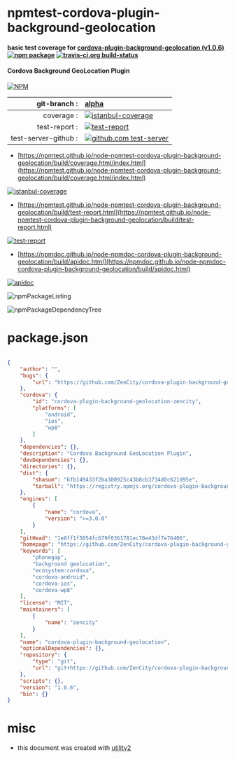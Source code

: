 # npmtest-cordova-plugin-background-geolocation

#### basic test coverage for  [cordova-plugin-background-geolocation (v1.0.6)](https://github.com/ZenCity/cordova-plugin-background-geolocation#readme)  [![npm package](https://img.shields.io/npm/v/npmtest-cordova-plugin-background-geolocation.svg?style=flat-square)](https://www.npmjs.org/package/npmtest-cordova-plugin-background-geolocation) [![travis-ci.org build-status](https://api.travis-ci.org/npmtest/node-npmtest-cordova-plugin-background-geolocation.svg)](https://travis-ci.org/npmtest/node-npmtest-cordova-plugin-background-geolocation)

#### Cordova Background GeoLocation Plugin

[![NPM](https://nodei.co/npm/cordova-plugin-background-geolocation.png?downloads=true&downloadRank=true&stars=true)](https://www.npmjs.com/package/cordova-plugin-background-geolocation)

| git-branch : | [alpha](https://github.com/npmtest/node-npmtest-cordova-plugin-background-geolocation/tree/alpha)|
|--:|:--|
| coverage : | [![istanbul-coverage](https://npmtest.github.io/node-npmtest-cordova-plugin-background-geolocation/build/coverage.badge.svg)](https://npmtest.github.io/node-npmtest-cordova-plugin-background-geolocation/build/coverage.html/index.html)|
| test-report : | [![test-report](https://npmtest.github.io/node-npmtest-cordova-plugin-background-geolocation/build/test-report.badge.svg)](https://npmtest.github.io/node-npmtest-cordova-plugin-background-geolocation/build/test-report.html)|
| test-server-github : | [![github.com test-server](https://npmtest.github.io/node-npmtest-cordova-plugin-background-geolocation/GitHub-Mark-32px.png)](https://npmtest.github.io/node-npmtest-cordova-plugin-background-geolocation/build/app/index.html) | | build-artifacts : | [![build-artifacts](https://npmtest.github.io/node-npmtest-cordova-plugin-background-geolocation/glyphicons_144_folder_open.png)](https://github.com/npmtest/node-npmtest-cordova-plugin-background-geolocation/tree/gh-pages/build)|

- [https://npmtest.github.io/node-npmtest-cordova-plugin-background-geolocation/build/coverage.html/index.html](https://npmtest.github.io/node-npmtest-cordova-plugin-background-geolocation/build/coverage.html/index.html)

[![istanbul-coverage](https://npmtest.github.io/node-npmtest-cordova-plugin-background-geolocation/build/screenCapture.buildCi.browser.%252Ftmp%252Fbuild%252Fcoverage.lib.html.png)](https://npmtest.github.io/node-npmtest-cordova-plugin-background-geolocation/build/coverage.html/index.html)

- [https://npmtest.github.io/node-npmtest-cordova-plugin-background-geolocation/build/test-report.html](https://npmtest.github.io/node-npmtest-cordova-plugin-background-geolocation/build/test-report.html)

[![test-report](https://npmtest.github.io/node-npmtest-cordova-plugin-background-geolocation/build/screenCapture.buildCi.browser.%252Ftmp%252Fbuild%252Ftest-report.html.png)](https://npmtest.github.io/node-npmtest-cordova-plugin-background-geolocation/build/test-report.html)

- [https://npmdoc.github.io/node-npmdoc-cordova-plugin-background-geolocation/build/apidoc.html](https://npmdoc.github.io/node-npmdoc-cordova-plugin-background-geolocation/build/apidoc.html)

[![apidoc](https://npmdoc.github.io/node-npmdoc-cordova-plugin-background-geolocation/build/screenCapture.buildCi.browser.%252Ftmp%252Fbuild%252Fapidoc.html.png)](https://npmdoc.github.io/node-npmdoc-cordova-plugin-background-geolocation/build/apidoc.html)

![npmPackageListing](https://npmtest.github.io/node-npmtest-cordova-plugin-background-geolocation/build/screenCapture.npmPackageListing.svg)

![npmPackageDependencyTree](https://npmtest.github.io/node-npmtest-cordova-plugin-background-geolocation/build/screenCapture.npmPackageDependencyTree.svg)



# package.json

```json

{
    "author": "",
    "bugs": {
        "url": "https://github.com/ZenCity/cordova-plugin-background-geolocation/issues"
    },
    "cordova": {
        "id": "cordova-plugin-background-geolocation-zencity",
        "platforms": [
            "android",
            "ios",
            "wp8"
        ]
    },
    "dependencies": {},
    "description": "Cordova Background GeoLocation Plugin",
    "devDependencies": {},
    "directories": {},
    "dist": {
        "shasum": "6fb149433f2ba300925c43b8cb3734d0c621d95e",
        "tarball": "https://registry.npmjs.org/cordova-plugin-background-geolocation/-/cordova-plugin-background-geolocation-1.0.6.tgz"
    },
    "engines": [
        {
            "name": "cordova",
            "version": ">=3.0.0"
        }
    ],
    "gitHead": "1e8ff1f5054fc679f0361781ec70e43df7e76406",
    "homepage": "https://github.com/ZenCity/cordova-plugin-background-geolocation#readme",
    "keywords": [
        "phonegap",
        "background geolocation",
        "ecosystem:cordova",
        "cordova-android",
        "cordova-ios",
        "cordova-wp8"
    ],
    "license": "MIT",
    "maintainers": [
        {
            "name": "zencity"
        }
    ],
    "name": "cordova-plugin-background-geolocation",
    "optionalDependencies": {},
    "repository": {
        "type": "git",
        "url": "git+https://github.com/ZenCity/cordova-plugin-background-geolocation.git"
    },
    "scripts": {},
    "version": "1.0.6",
    "bin": {}
}
```



# misc
- this document was created with [utility2](https://github.com/kaizhu256/node-utility2)
